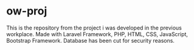 # ow-proj
This is the repository from the project i was developed in the previous workplace. Made with Laravel Framework, PHP, HTML, CSS, JavaScript, Bootstrap Framework. Database has been cut for security reasons.
